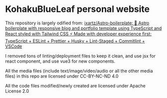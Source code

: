 # KohakuBlueLeaf personal website

This repository is largely odified from:
[ixartz/Astro-boilerplate: 🚀 Astro boilerplate with responsive blog and portfolio template using TypeScript and React styled with Tailwind CSS ⚡️ Made with developer experience first: TypeScript + ESLint + Prettier + Husky + Lint-Staged + Commitlint + VSCode](https://github.com/ixartz/Astro-boilerplate)


I removed tons of linting/deployment files to keep it clean, and use jsx for react component, and use vue3 for new components.


All the media files (include text/image/video/audio or all the other media files) in this repo are licensed under CC-BY-NC-ND 4.0

All the code files modified/newly created are licensed under Apache License 2.0

